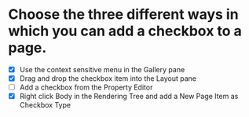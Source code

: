 # Choose the three different ways in which you can add a checkbox to a page.

- [x] Use the context sensitive menu in the Gallery pane
- [x] Drag and drop the checkbox item into the Layout pane
- [ ] Add a checkbox from the Property Editor
- [x] Right click Body in the Rendering Tree and add a New Page Item as Checkbox Type